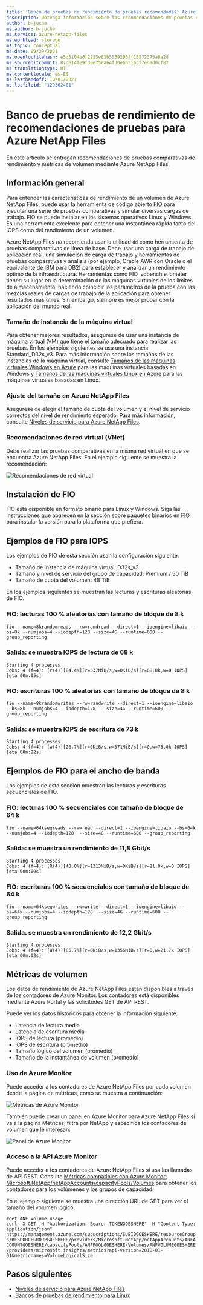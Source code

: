 ```yaml
---
title: 'Banco de pruebas de rendimiento de pruebas recomendadas: Azure NetApp Files'
description: Obtenga información sobre las recomendaciones de pruebas comparativas de rendimiento y métricas de volumen mediante Azure NetApp Files.
author: b-juche
ms.author: b-juche
ms.service: azure-netapp-files
ms.workload: storage
ms.topic: conceptual
ms.date: 09/29/2021
ms.openlocfilehash: e5d5104e0f2215e81b5539296ff18572375a8a28
ms.sourcegitcommit: 87de14fe9fdee75ea64f30ebb516cf7edad0cf87
ms.translationtype: HT
ms.contentlocale: es-ES
ms.lasthandoff: 10/01/2021
ms.locfileid: "129362401"
---
```

# <a name="performance-benchmark-test-recommendations-for-azure-netapp-files"></a>Banco de pruebas de rendimiento de recomendaciones de pruebas para Azure NetApp Files

En este artículo se entregan recomendaciones de pruebas comparativas de rendimiento y métricas de volumen mediante Azure NetApp Files.

## <a name="overview"></a>Información general

Para entender las características de rendimiento de un volumen de Azure NetApp Files, puede usar la herramienta de código abierto [FIO](https://github.com/axboe/fio) para ejecutar una serie de pruebas comparativas y simular diversas cargas de trabajo. FIO se puede instalar en los sistemas operativos Linux y Windows.  Es una herramienta excelente para obtener una instantánea rápida tanto del IOPS como del rendimiento de un volumen.

Azure NetApp Files *no* recomienda usar la utilidad `dd` como herramienta de pruebas comparativas de línea de base. Debe usar una carga de trabajo de aplicación real, una simulación de carga de trabajo y herramientas de pruebas comparativas y análisis (por ejemplo, Oracle AWR con Oracle o el equivalente de IBM para DB2) para establecer y analizar un rendimiento óptimo de la infraestructura. Herramientas como FIO, vdbench e iometer tienen su lugar en la determinación de las máquinas virtuales de los límites de almacenamiento, haciendo coincidir los parámetros de la prueba con las mezclas reales de cargas de trabajo de la aplicación para obtener resultados más útiles. Sin embargo, siempre es mejor probar con la aplicación del mundo real.  

### <a name="vm-instance-sizing"></a>Tamaño de instancia de la máquina virtual

Para obtener mejores resultados, asegúrese de usar una instancia de máquina virtual (VM) que tiene el tamaño adecuado para realizar las pruebas. En los ejemplos siguientes se usa una instancia Standard_D32s_v3. Para más información sobre los tamaños de las instancias de la máquina virtual, consulte [Tamaños de las máquinas virtuales Windows en Azure](../virtual-machines/sizes.md?toc=%2fazure%2fvirtual-network%2ftoc.json) para las máquinas virtuales basadas en Windows y [Tamaños de las máquinas virtuales Linux en Azure](../virtual-machines/sizes.md?toc=%2fazure%2fvirtual-machines%2flinux%2ftoc.json) para las máquinas virtuales basadas en Linux.

### <a name="azure-netapp-files-volume-sizing"></a>Ajuste del tamaño en Azure NetApp Files

Asegúrese de elegir el tamaño de cuota del volumen y el nivel de servicio correctos del nivel de rendimiento esperado. Para más información, consulte [Niveles de servicio para Azure NetApp Files](azure-netapp-files-service-levels.md).

### <a name="virtual-network-vnet-recommendations"></a>Recomendaciones de red virtual (VNet)

Debe realizar las pruebas comparativas en la misma red virtual en que se encuentra Azure NetApp Files. En el ejemplo siguiente se muestra la recomendación:

![Recomendaciones de red virtual](../media/azure-netapp-files/azure-netapp-files-benchmark-testing-vnet.png)

## <a name="installation-of-fio"></a>Instalación de FIO

FIO está disponible en formato binario para Linux y Windows. Siga las instrucciones que aparecen en la sección sobre paquetes binarios en [FIO](https://github.com/axboe/fio) para instalar la versión para la plataforma que prefiera.

## <a name="fio-examples-for-iops"></a>Ejemplos de FIO para IOPS 

Los ejemplos de FIO de esta sección usan la configuración siguiente:
* Tamaño de instancia de máquina virtual: D32s_v3
* Tamaño y nivel de servicio del grupo de capacidad: Premium / 50 TiB
* Tamaño de cuota del volumen: 48 TiB

En los ejemplos siguientes se muestran las lecturas y escrituras aleatorias de FIO.

### <a name="fio-8k-block-size-100-random-reads"></a>FIO: lecturas 100 % aleatorias con tamaño de bloque de 8 k

`fio --name=8krandomreads --rw=randread --direct=1 --ioengine=libaio --bs=8k --numjobs=4 --iodepth=128 --size=4G --runtime=600 --group_reporting`

### <a name="output-68k-read-iops-displayed"></a>Salida: se muestra IOPS de lectura de 68 k

`Starting 4 processes`  
`Jobs: 4 (f=4): [r(4)][84.4%][r=537MiB/s,w=0KiB/s][r=68.8k,w=0 IOPS][eta 00m:05s]`

### <a name="fio-8k-block-size-100-random-writes"></a>FIO: escrituras 100 % aleatorias con tamaño de bloque de 8 k

`fio --name=8krandomwrites --rw=randwrite --direct=1 --ioengine=libaio --bs=8k --numjobs=4 --iodepth=128  --size=4G --runtime=600 --group_reporting`

### <a name="output-73k-write-iops-displayed"></a>Salida: se muestra IOPS de escritura de 73 k

`Starting 4 processes`  
`Jobs: 4 (f=4): [w(4)][26.7%][r=0KiB/s,w=571MiB/s][r=0,w=73.0k IOPS][eta 00m:22s]`

## <a name="fio-examples-for-bandwidth"></a>Ejemplos de FIO para el ancho de banda

Los ejemplos de esta sección muestran las lecturas y escrituras secuenciales de FIO.

### <a name="fio-64k-block-size-100-sequential-reads"></a>FIO: lecturas 100 % secuenciales con tamaño de bloque de 64 k

`fio --name=64kseqreads --rw=read --direct=1 --ioengine=libaio --bs=64k --numjobs=4 --iodepth=128  --size=4G --runtime=600 --group_reporting`

### <a name="output-118-gbits-throughput-displayed"></a>Salida: se muestra un rendimiento de 11,8 Gbit/s

`Starting 4 processes`  
`Jobs: 4 (f=4): [R(4)][40.0%][r=1313MiB/s,w=0KiB/s][r=21.0k,w=0 IOPS][eta 00m:09s]`

### <a name="fio-64k-block-size-100-sequential-writes"></a>FIO: escrituras 100 % secuenciales con tamaño de bloque de 64 k

`fio --name=64kseqwrites --rw=write --direct=1 --ioengine=libaio --bs=64k --numjobs=4 --iodepth=128  --size=4G --runtime=600 --group_reporting`

### <a name="output-122-gbits-throughput-displayed"></a>Salida: se muestra un rendimiento de 12,2 Gbit/s

`Starting 4 processes`  
`Jobs: 4 (f=4): [W(4)][85.7%][r=0KiB/s,w=1356MiB/s][r=0,w=21.7k IOPS][eta 00m:02s]`

## <a name="volume-metrics"></a>Métricas de volumen

Los datos de rendimiento de Azure NetApp Files están disponibles a través de los contadores de Azure Monitor. Los contadores está disponibles mediante Azure Portal y las solicitudes GET de API REST. 

Puede ver los datos históricos para obtener la información siguiente:
* Latencia de lectura media 
* Latencia de escritura media 
* IOPS de lectura (promedio)
* IOPS de escritura (promedio)
* Tamaño lógico del volumen (promedio)
* Tamaño de la instantánea de volumen (promedio)

### <a name="using-azure-monitor"></a>Uso de Azure Monitor 

Puede acceder a los contadores de Azure NetApp Files por cada volumen desde la página de métricas, como se muestra a continuación:

![Métricas de Azure Monitor](../media/azure-netapp-files/azure-netapp-files-benchmark-monitor-metrics.png)

También puede crear un panel en Azure Monitor para Azure NetApp Files si va a la página Métricas, filtra por NetApp y especifica los contadores de volumen que le interesan: 

![Panel de Azure Monitor](../media/azure-netapp-files/azure-netapp-files-benchmark-monitor-dashboard.png)

### <a name="azure-monitor-api-access"></a>Acceso a la API Azure Monitor

Puede acceder a los contadores de Azure NetApp Files si usa las llamadas de API REST. Consulte [Métricas compatibles con Azure Monitor: Microsoft.NetApp/netAppAccounts/capacityPools/Volumes](../azure-monitor/essentials/metrics-supported.md#microsoftnetappnetappaccountscapacitypoolsvolumes) para obtener los contadores para los volúmenes y los grupos de capacidad.

En el ejemplo siguiente se muestra una dirección URL de GET para ver el tamaño del volumen lógico:

`#get ANF volume usage`  
`curl -X GET -H "Authorization: Bearer TOKENGOESHERE" -H "Content-Type: application/json" https://management.azure.com/subscriptions/SUBIDGOESHERE/resourceGroups/RESOURCEGROUPGOESHERE/providers/Microsoft.NetApp/netAppAccounts/ANFACCOUNTGOESHERE/capacityPools/ANFPOOLGOESHERE/Volumes/ANFVOLUMEGOESHERE/providers/microsoft.insights/metrics?api-version=2018-01-01&metricnames=VolumeLogicalSize`


## <a name="next-steps"></a>Pasos siguientes

- [Niveles de servicio para Azure NetApp Files](azure-netapp-files-service-levels.md)
- [Bancos de pruebas de rendimiento para Linux](performance-benchmarks-linux.md)
